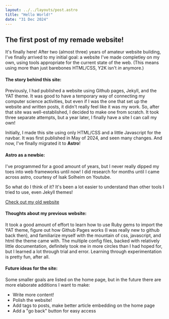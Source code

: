 ```yaml
---
layout: ../../layouts/post.astro
title: "Hello World!"
date: "31 Dec 2024"
---
```



## The first post of my remade website!
It's finally here! After two (almost three) years of amateur website building, I've finally arrived to my initial goal: a website I've made completley on my own, using tools appropriate for the current state of the web. (This means using more than just barebones HTML/CSS, Y2K isn't *in* anymore.) 



#### The story behind this site:
Previously, I had published a website using Github pages, Jekyll, and the YAT theme. It was good to have a temporary way of connecting my computer science activities, but even if I was the one that set up the website and written posts, it didn't really feel like it was my work. So, after that site was well-established, I decided to make one from scratch. It took three separate attempts, but a year later, I finally have a site I can call my own!

Initially, I made this site using only HTML/CSS and a little Javascript for the navbar. It was first published in May of 2024, and seen many changes. And now, I've finally migrated it to **Astro**!

#### Astro as a newbie:
I've programmed for a good amount of years, but I never really dipped my toes into web frameworks until now! I did research for months until I came across astro, courtesy of Isak Solheim on Youtube.

So what do I think of it? It's been a lot easier to understand than other tools I tried to use, even Jekyll themes!

[Check out my old website](https://m-watermelon.github.io/WatermelonBlog/)

#### Thoughts about my previous website:
It took a good amount of effort to learn how to use Ruby gems to import the YAT theme, figure out how Github Pages works (I was really new to github back then), and familiarize myself with the mountain of css, javascript, and html the theme came with. The multiple config files, backed with relatively little documentation, definitely took me in more circles than I had hoped for, but I learned a lot through trial and error. Learning through experimentation is pretty fun, after all.



#### Future ideas for the site:
Some smaller goals are listed on the home page, but in the future there are more elaborate additions I want to make:
- Write more content!
- Polish the website!
- Add tags to posts, make better article embedding on the home page
- Add a "go back" button for easy access